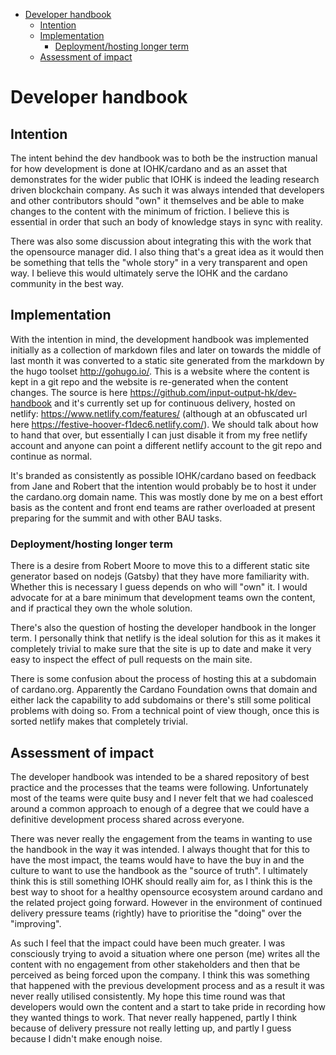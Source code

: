   - [Developer handbook](#sec-1)
    - [Intention](#sec-1-1)
    - [Implementation](#sec-1-2)
      - [Deployment/hosting longer term](#sec-1-2-1)
    - [Assessment of impact](#sec-1-3)

# Developer handbook<a id="sec-1"></a>

## Intention<a id="sec-1-1"></a>

The intent behind the dev handbook was to both be the instruction manual for how development is done at IOHK/cardano and as an asset that demonstrates for the wider public that IOHK is indeed the leading research driven blockchain company. As such it was always intended that developers and other contributors should "own" it themselves and be able to make changes to the content with the minimum of friction. I believe this is essential in order that such an body of knowledge stays in sync with reality.

There was also some discussion about integrating this with the work that the opensource manager did. I also thing that's a great idea as it would then be something that tells the "whole story" in a very transparent and open way. I believe this would ultimately serve the IOHK and the cardano community in the best way.

## Implementation<a id="sec-1-2"></a>

With the intention in mind, the development handbook was implemented initially as a collection of markdown files and later on towards the middle of last month it was converted to a static site generated from the markdown by the hugo toolset <http://gohugo.io/>. This is a website where the content is kept in a git repo and the website is re-generated when the content changes. The source is here <https://github.com/input-output-hk/dev-handbook> and it's currently set up for continuous delivery, hosted on netlify: <https://www.netlify.com/features/> (although at an obfuscated url here <https://festive-hoover-f1dec6.netlify.com/>). We should talk about how to hand that over, but essentially I can just disable it from my free netlify account and anyone can point a different netlify account to the git repo and continue as normal.

It's branded as consistently as possible IOHK/cardano based on feedback from Jane and Robert that the intention would probably be to host it under the cardano.org domain name. This was mostly done by me on a best effort basis as the content and front end teams are rather overloaded at present preparing for the summit and with other BAU tasks.

### Deployment/hosting longer term<a id="sec-1-2-1"></a>

There is a desire from Robert Moore to move this to a different static site generator based on nodejs (Gatsby) that they have more familiarity with. Whether this is necessary I guess depends on who will "own" it. I would advocate for at a bare minimum that development teams own the content, and if practical they own the whole solution.

There's also the question of hosting the developer handbook in the longer term. I personally think that netlify is the ideal solution for this as it makes it completely trivial to make sure that the site is up to date and make it very easy to inspect the effect of pull requests on the main site.

There is some confusion about the process of hosting this at a subdomain of cardano.org. Apparently the Cardano Foundation owns that domain and either lack the capability to add subdomains or there's still some political problems with doing so. From a technical point of view though, once this is sorted netlify makes that completely trivial.

## Assessment of impact<a id="sec-1-3"></a>

The developer handbook was intended to be a shared repository of best practice and the processes that the teams were following. Unfortunately most of the teams were quite busy and I never felt that we had coalesced around a common approach to enough of a degree that we could have a definitive development process shared across everyone.

There was never really the engagement from the teams in wanting to use the handbook in the way it was intended. I always thought that for this to have the most impact, the teams would have to have the buy in and the culture to want to use the handbook as the "source of truth". I ultimately think this is still something IOHK should really aim for, as I think this is the best way to shoot for a healthy opensource ecosystem around cardano and the related project going forward. However in the environment of continued delivery pressure teams (rightly) have to prioritise the "doing" over the "improving".

As such I feel that the impact could have been much greater. I was consciously trying to avoid a situation where one person (me) writes all the content with no engagement from other stakeholders and then that be perceived as being forced upon the company. I think this was something that happened with the previous development process and as a result it was never really utilised consistently. My hope this time round was that developers would own the content and a start to take pride in recording how they wanted things to work. That never really happened, partly I think because of delivery pressure not really letting up, and partly I guess because I didn't make enough noise.
